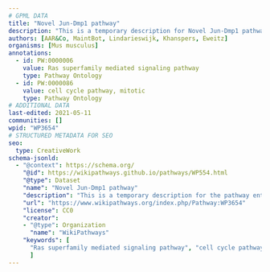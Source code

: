 ```yaml
---
# GPML DATA
title: "Novel Jun-Dmp1 pathway"
description: "This is a temporary description for Novel Jun-Dmp1 pathway"
authors: [AAR&Co, MaintBot, Lindarieswijk, Khanspers, Eweitz]
organisms: [Mus musculus]
annotations:
  - id: PW:0000006
    value: Ras superfamily mediated signaling pathway
    type: Pathway Ontology
  - id: PW:0000086
    value: cell cycle pathway, mitotic
    type: Pathway Ontology
# ADDITIONAL DATA
last-edited: 2021-05-11
communities: []
wpid: "WP3654"
# STRUCTURED METADATA FOR SEO
seo:
  type: CreativeWork
schema-jsonld:
  - "@context": https://schema.org/
    "@id": https://wikipathways.github.io/pathways/WP554.html
    "@type": Dataset
    "name": "Novel Jun-Dmp1 pathway"
    "description": "This is a temporary description for the pathway entitled: Novel Jun-Dmp1 pathway"
    "url": "https://www.wikipathways.org/index.php/Pathway:WP3654"
    "license": CC0
    "creator":
    - "@type": Organization
      "name": "WikiPathways"
    "keywords": [
      "Ras superfamily mediated signaling pathway", "cell cycle pathway, mitotic",
      ]
---
```

